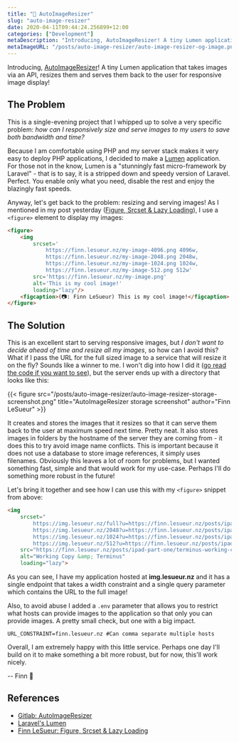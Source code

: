 ```yaml
---
title: "🌅 AutoImageResizer"
slug: "auto-image-resizer"
date: 2020-04-11T09:44:24.256899+12:00
categories: ["Development"]
metaDescription: "Introducing, AutoImageResizer! A tiny Lumen application that takes images via an API, resizes them and serves them back to the user for responsive image display!"
metaImageURL: "/posts/auto-image-resizer/auto-image-resizer-og-image.png"
---
```


Introducing, [AutoImageResizer][1]! A tiny Lumen application that takes images via an API, resizes them and serves them back to the user for responsive image display!

## The Problem

This is a single-evening project that I whipped up to solve a very specific problem: _how can I responsively size and serve images to my users to save both bandwidth and time?_

Because I am comfortable using PHP and my server stack makes it very easy to deploy PHP applications, I decided to make a [Lumen][2] application. For those not in the know, Lumen is a "stunningly fast micro-framework by Laravel" - that is to say, it is a stripped down and speedy version of Laravel. Perfect. You enable only what you need, disable the rest and enjoy the blazingly fast speeds.

Anyway, let's get back to the problem: resizing and serving images! As I mentioned in my post yesterday ([Figure, Srcset & Lazy Loading][3]), I use a `<figure>` element to display my images:

```html
<figure>
    <img 
        srcset='
            https://finn.lesueur.nz/my-image-4096.png 4096w,
            https://finn.lesueur.nz/my-image-2048.png 2048w,
            https://finn.lesueur.nz/my-image-1024.png 1024w,
            https://finn.lesueur.nz/my-image-512.png 512w'
        src='https://finn.lesueur.nz/my-image.png'
        alt='This is my cool image!'
        loading="lazy"/>
    <figcaption>(📷: Finn LeSueur) This is my cool image!</figcaption>
</figure>
```

## The Solution

This is an excellent start to serving responsive images, but _I don't want to decide ahead of time and resize all my images_, so how can I avoid this? What if I pass the URL for the full sized image to a service that will resize it on the fly? Sounds like a winner to me. I won't dig into how I did it ([go read the code if you want to see][4]), but the server ends up with a directory that looks like this:

{{< figure src="/posts/auto-image-resizer/auto-image-resizer-storage-screenshot.png" title="AutoImageResizer storage screenshot" author="Finn LeSueur" >}}

It creates and stores the images that it resizes so that it can serve them back to the user at maximum speed next time. Pretty neat. It also stores images in folders by the hostname of the server they are coming from - it does this to try avoid image name conflicts. This is important because it does not use a database to store image references, it simply uses filenames. Obviously this leaves a lot of room for problems, but I wanted something fast, simple and that would work for my use-case. Perhaps I'll do something more robust in the future!

Let's bring it together and see how I can use this with my `<figure>` snippet from above:

```html
<img
    srcset="
        https://img.lesueur.nz/full?u=https://finn.lesueur.nz/posts/ipad-part-one/terminus-working-copy.png 4096w,
        https://img.lesueur.nz/2048?u=https://finn.lesueur.nz/posts/ipad-part-one/terminus-working-copy.png 2048w,
        https://img.lesueur.nz/1024?u=https://finn.lesueur.nz/posts/ipad-part-one/terminus-working-copy.png 1024w,
        https://img.lesueur.nz/512?u=https://finn.lesueur.nz/posts/ipad-part-one/terminus-working-copy.png 512w," 
    src="https://finn.lesueur.nz/posts/ipad-part-one/terminus-working-copy.png"
    alt="Working Copy &amp; Terminus"
    loading="lazy">
```

As you can see, I have my application hosted at __img.lesueur.nz__ and it has a single endpoint that takes a width constraint and a single query parameter which contains the URL to the full image!

Also, to avoid abuse I added a `.env` parameter that allows you to restrict what hosts can provide images to the application so that only you can provide images. A pretty small check, but one with a big impact.

```
URL_CONSTRAINT=finn.lesueur.nz #Can comma separate multiple hosts
```

Overall, I am extremely happy with this little service. Perhaps one day I'll build on it to make something a bit more robust, but for now, this'll work nicely.

-- Finn 👋

## References
- [Gitlab: AutoImageResizer][1]
- [Laravel's Lumen][2]
- [Finn LeSueur: Figure, Srcset & Lazy Loading][3]

[1]: https://gitlab.com/Finnito/AutoImageResizer "Gitlab: AutoImageResizer"
[2]: https://lumen.laravel.com/ "Laravel's Lumen"
[3]: https://finn.lesueur.nz/posts/lazy-loading/ "Finn LeSueur: Figure, Srcset & Lazy Loading"
[4]: https://gitlab.com/Finnito/AutoImageResizer/-/blob/master/routes/web.php "AutoImageResizer Code"
